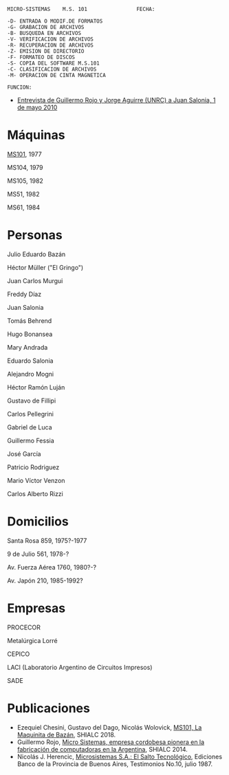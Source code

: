 ```
MICRO-SISTEMAS    M.S. 101                FECHA:

-D- ENTRADA O MODIF.DE FORMATOS
-G- GRABACION DE ARCHIVOS       
-B- BUSQUEDA EN ARCHIVOS        
-V- VERIFICACION DE ARCHIVOS    
-R- RECUPERACION DE ARCHIVOS    
-Z- EMISION DE DIRECTORIO       
-F- FORMATEO DE DISCOS          
-S- COPIA DEL SOFTWARE M.S.101  
-C- CLASIFICACION DE ARCHIVOS   
-M- OPERACION DE CINTA MAGNETICA

FUNCION:
```

* [Entrevista de Guillermo Rojo y Jorge Aguirre (UNRC) a Juan Salonia, 1 de mayo 2010](Salonia_Rojo_Aguirre_2010_05_01.mp3)

Máquinas
===

[MS101](Máquinas/MS101/), 1977

MS104, 1979

MS105, 1982

MS51, 1982

MS61, 1984


Personas
===

Julio Eduardo Bazán

Héctor Müller ("El Gringo")

Juan Carlos Murgui

Freddy Díaz

Juan Salonia

Tomás Behrend

Hugo Bonansea

Mary Andrada

Eduardo Salonia

Alejandro Mogni

Héctor Ramón Luján

Gustavo de Fillipi

Carlos Pellegrini

Gabriel de Luca

Guillermo Fessia

José García

Patricio Rodriguez

Mario Víctor Venzon

Carlos Alberto Rizzi


Domicilios
===

Santa Rosa 859, 1975?-1977

9 de Julio 561, 1978-?

Av. Fuerza Aérea 1760, 1980?-?

Av. Japón 210, 1985-1992?


Empresas
===

PROCECOR

Metalúrgica Lorré

CEPICO 

LACI (Laboratorio Argentino de Circuitos Impresos)

SADE


Publicaciones
===

* Ezequiel Chesini, Gustavo del Dago, Nicolás Wolovick, [MS101, La Maquinita de Bazán](Publicaciones/MS101LaMaquinitaDeBazán.pdf
), SHIALC 2018.
* Guillermo Rojo, [Micro Sistemas, empresa cordobesa pionera en la fabricación de computadoras en la Argentina](Publicaciones/clei2014_submission_59.pdf), SHIALC 2014.
* Nicolás J. Herencic, [Microsistemas S.A.: El Salto Tecnológico](Publicaciones/MICROSISTEMAS_El_Salto_Tecnologico.pdf), Ediciones Banco de la Provincia de Buenos Aires, Testimonios No.10, julio 1987.

